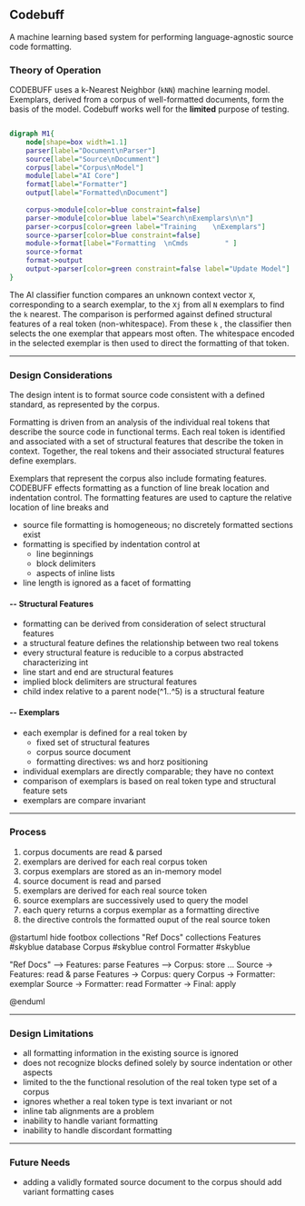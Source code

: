 ## Codebuff

A machine learning based system for performing language-agnostic source code formatting. 

### Theory of Operation

CODEBUFF uses a k-Nearest Neighbor (`kNN`) machine learning model. Exemplars, derived 
from a corpus of well-formatted documents, form the basis of the model. Codebuff works 
well for the __limited__ purpose of testing.   

~~~ dot

digraph M1{ 
	node[shape=box width=1.1]
	parser[label="Document\nParser"]
	source[label="Source\nDocumment"]
	corpus[label="Corpus\nModel"]
	module[label="AI Core"]
	format[label="Formatter"]
	output[label="Formatted\nDocument"]
	
	corpus->module[color=blue constraint=false]
	parser->module[color=blue label="Search\nExemplars\n\n"]
	parser->corpus[color=green label="Training    \nExemplars"]
	source->parser[color=blue constraint=false]
	module->format[label="Formatting  \nCmds         " ]
	source->format
	format->output
    output->parser[color=green constraint=false label="Update Model"]
}

~~~

The AI classifier function compares an unknown context vector `X`,
corresponding to a search exemplar, to the `Xj` from all `N` exemplars to find
the `k` nearest. The comparison is performed against defined structural features
of a real token (non-whitespace). From these `k` , the classifier then selects
the one exemplar that appears most often. The whitespace encoded in the selected
exemplar is then used to direct the formatting of that token.

---
	
### Design Considerations

The design intent is to format source code consistent with a defined standard, as represented 
by the corpus.

Formatting is driven from an analysis of the individual real tokens that describe the 
source code in functional terms. Each real token is identified and associated with a 
set of structural features that describe the token in context. Together, the real tokens 
and their associated structural features define exemplars.

Exemplars that represent the corpus also include formating features. CODEBUFF effects 
formatting as a function of line break location and indentation control. The formatting 
features are used to capture the relative location of line breaks and 

- source file formatting is homogeneous; no discretely formatted sections exist
- formatting is specified by indentation control at 
	- line beginnings
	- block delimiters 
	- aspects of inline lists
- line length is ignored as a facet of formatting

#### -- Structural Features

- formatting can be derived from consideration of select structural features
- a structural feature defines the relationship between two real tokens
- every structural feature is reducible to a corpus abstracted characterizing int
- line start and end are structural features
- implied block delimiters are structural features
- child index relative to a parent node(^1..^5)  is a structural feature

#### -- Exemplars

- each exemplar is defined for a real token by
	- fixed set of structural features
	- corpus source document 
	- formatting directives: ws and horz positioning 
- individual exemplars are directly comparable; they have no context
- comparison of exemplars is based on real token type and structural feature sets
- exemplars are compare invariant

---

### Process

1. corpus documents are read & parsed
1. exemplars are derived for each real corpus token
1. corpus exemplars are stored as an in-memory model
1. source document is read and parsed
1. exemplars are derived for each real source token
1. source exemplars are successively used to query the model
1. each query returns a corpus exemplar as a formatting directive
1. the directive controls the formatted ouput of the real source token


@startuml
hide footbox
collections "Ref Docs"
collections Features #skyblue
database Corpus #skyblue
control Formatter #skyblue

"Ref Docs" --> Features: parse
Features --> Corpus: store
...
Source -> Features: read & parse
Features -> Corpus: query
Corpus -> Formatter: exemplar
Source -> Formatter: read
Formatter -> Final: apply

@enduml

---

### Design Limitations
 
- all formatting information in the existing source is ignored
- does not recognize blocks defined solely by source indentation or other aspects
- limited to the the functional resolution of the real token type set of a corpus
- ignores whether a real token type is text invariant or not
- inline tab alignments are a problem
- inability to handle variant formatting  
- inability to handle discordant formatting  

---

### Future Needs
 
- adding a validly formated source document to the corpus should add variant formatting cases 
